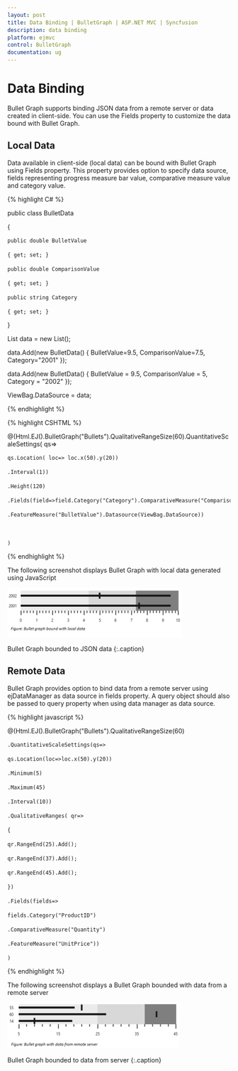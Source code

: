 ```yaml
---
layout: post
title: Data Binding | BulletGraph | ASP.NET MVC | Syncfusion
description: data binding
platform: ejmvc
control: BulletGraph	
documentation: ug
---
```


# Data Binding

Bullet Graph supports binding JSON data from a remote server or data created in client-side. You can use the Fields property to customize the data bound with Bullet Graph.

## Local Data

Data available in client-side (local data) can be bound with Bullet Graph using Fields property. This property provides option to specify data source, fields representing progress measure bar value, comparative measure value and category value. 

{% highlight C# %}

public class BulletData

{

	public double BulletValue

	{ get; set; }

	public double ComparisonValue

	{ get; set; }

	public string Category

	{ get; set; }

}


List<BulletData> data = new List<BulletData>();

data.Add(new BulletData() { BulletValue=9.5, ComparisonValue=7.5, Category="2001"  });

data.Add(new BulletData() { BulletValue = 9.5, ComparisonValue = 5, Category = "2002" });

ViewBag.DataSource = data;
			
{% endhighlight %}

{% highlight CSHTML %}

@(Html.EJ().BulletGraph("Bullets").QualitativeRangeSize(60).QuantitativeScaleSettings( qs=>

	qs.Location( loc=> loc.x(50).y(20))

	.Interval(1))

	.Height(120)

	.Fields(field=>field.Category("Category").ComparativeMeasure("ComparisonValue")

	.FeatureMeasure("BulletValue").Datasource(ViewBag.DataSource))



	)


{% endhighlight %}

The following screenshot displays Bullet Graph with local data generated using JavaScript

![](Data-Binding_images/Data-Binding_img1.png)

Bullet Graph bounded to JSON data
{:.caption}

## Remote Data

Bullet Graph provides option to bind data from a remote server using ejDataManager as data source in fields property. A query object should also be passed to query property when using data manager as data source.

{% highlight javascript %}

@(Html.EJ().BulletGraph("Bullets").QualitativeRangeSize(60)

	.QuantitativeScaleSettings(qs=>

	qs.Location(loc=>loc.x(50).y(20))

	.Minimum(5)

	.Maximum(45)

	.Interval(10))

	.QualitativeRanges( qr=>

	{

	qr.RangeEnd(25).Add();

	qr.RangeEnd(37).Add();

	qr.RangeEnd(45).Add();

	})

	.Fields(fields=>

	fields.Category("ProductID")

	.ComparativeMeasure("Quantity")

	.FeatureMeasure("UnitPrice"))

	)



<script type="text/javascript">

	//Creating data manager instance

	var dataManger = new ej.DataManager({

		url: "http://mvc.syncfusion.com/Services/Northwnd.svc/"

	});



	// Query creation

	var query = ej.Query().from("Order_Details").take(3).where("UnitPrice", ej.FilterOperators.greaterThan, 18, false)

		.where("UnitPrice", ej.FilterOperators.lessThanOrEqual, 40, false)

		.where("Quantity", ej.FilterOperators.greaterThan, 5, false)

		.where("Quantity", ej.FilterOperators.lessThanOrEqual, 45, false);

	dataManger.executeQuery(query).done(function (e) {

		$("#Bullets").ejBulletGraph("option", "fields", {

			dataSource: dataManger,

			query: query,

		});

	});

</script>

{% endhighlight %}

The following screenshot displays a Bullet Graph bounded with data from a remote server

![](Data-Binding_images/Data-Binding_img2.png)

Bullet Graph bounded to data from server
{:.caption}
